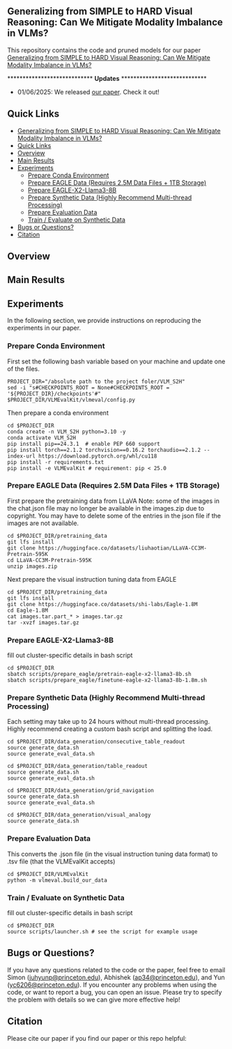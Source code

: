 ## Generalizing from SIMPLE to HARD Visual Reasoning: Can We Mitigate Modality Imbalance in VLMs?

This repository contains the code and pruned models for our paper [Generalizing from SIMPLE to HARD Visual Reasoning: Can We Mitigate Modality Imbalance in VLMs?]()

**************************** **Updates** ****************************
* 01/06/2025: We released [our paper](). Check it out!

## Quick Links

- [Generalizing from SIMPLE to HARD Visual Reasoning: Can We Mitigate Modality Imbalance in VLMs?](#generalizing-from-simple-to-hard-visual-reasoning-can-we-mitigate-modality-imbalance-in-vlms)
- [Quick Links](#quick-links)
- [Overview](#overview)
- [Main Results](#main-results)
- [Experiments](#experiments)
  - [Prepare Conda Environment](#prepare-conda-environment)
  - [Prepare EAGLE Data (Requires 2.5M Data Files + 1TB Storage)](#prepare-eagle-data-requires-25m-data-files--1tb-storage)
  - [Prepare EAGLE-X2-Llama3-8B](#prepare-eagle-x2-llama3-8b)
  - [Prepare Synthetic Data (Highly Recommend Multi-thread Processing)](#prepare-synthetic-data-highly-recommend-multi-thread-processing)
  - [Prepare Evaluation Data](#prepare-evaluation-data)
  - [Train / Evaluate on Synthetic Data](#train--evaluate-on-synthetic-data)
- [Bugs or Questions?](#bugs-or-questions)
- [Citation](#citation)

## Overview

## Main Results

## Experiments

In the following section, we provide instructions on reproducing the experiments in our paper.

### Prepare Conda Environment

First set the following bash variable based on your machine and update one of the files.
```Shell
PROJECT_DIR="/absolute path to the project foler/VLM_S2H"
sed -i "s#CHECKPOINTS_ROOT = None#CHECKPOINTS_ROOT = '${PROJECT_DIR}/checkpoints'#" $PROJECT_DIR/VLMEvalKit/vlmeval/config.py
```

Then prepare a conda environment 
```Shell
cd $PROJECT_DIR
conda create -n VLM_S2H python=3.10 -y
conda activate VLM_S2H
pip install pip==24.3.1  # enable PEP 660 support 
pip install torch==2.1.2 torchvision==0.16.2 torchaudio==2.1.2 --index-url https://download.pytorch.org/whl/cu118
pip install -r requirements.txt
pip install -e VLMEvalKit # requirement: pip < 25.0
```

### Prepare EAGLE Data (Requires 2.5M Data Files + 1TB Storage)

First prepare the pretraining data from LLaVA
Note: some of the images in the chat.json file may no longer be available in the images.zip due to copyright.
You may have to delete some of the entries in the json file if the images are not available.
```Shell
cd $PROJECT_DIR/pretraining_data
git lfs install
git clone https://huggingface.co/datasets/liuhaotian/LLaVA-CC3M-Pretrain-595K
cd LLaVA-CC3M-Pretrain-595K
unzip images.zip
```

Next prepare the visual instruction tuning data from EAGLE
```Shell
cd $PROJECT_DIR/pretraining_data
git lfs install
git clone https://huggingface.co/datasets/shi-labs/Eagle-1.8M
cd Eagle-1.8M
cat images.tar.part_* > images.tar.gz
tar -xvzf images.tar.gz
```

### Prepare EAGLE-X2-Llama3-8B

fill out cluster-specific details in bash script

```Shell
cd $PROJECT_DIR
sbatch scripts/prepare_eagle/pretrain-eagle-x2-llama3-8b.sh
sbatch scripts/prepare_eagle/finetune-eagle-x2-llama3-8b-1.8m.sh
```

### Prepare Synthetic Data (Highly Recommend Multi-thread Processing)

Each setting may take up to 24 hours without multi-thread processing.
Highly recommend creating a custom bash script and splitting the load.

```Shell
cd $PROJECT_DIR/data_generation/consecutive_table_readout
source generate_data.sh
source generate_eval_data.sh
```

```Shell
cd $PROJECT_DIR/data_generation/table_readout
source generate_data.sh
source generate_eval_data.sh
```

```Shell
cd $PROJECT_DIR/data_generation/grid_navigation
source generate_data.sh
source generate_eval_data.sh
```

```Shell
cd $PROJECT_DIR/data_generation/visual_analogy
source generate_data.sh
```

### Prepare Evaluation Data

This converts the .json file (in the visual instruction tuning data format) to .tsv file (that the VLMEvalKit accepts)

```Shell
cd $PROJECT_DIR/VLMEvalKit
python -m vlmeval.build_our_data
```

### Train / Evaluate on Synthetic Data

fill out cluster-specific details in bash script

```Shell
cd $PROJECT_DIR
source scripts/launcher.sh # see the script for example usage
```

## Bugs or Questions?

If you have any questions related to the code or the paper, feel free to email Simon (juhyunp@princeton.edu), Abhishek (ap34@princeton.edu), and Yun (yc6206@princeton.edu). If you encounter any problems when using the code, or want to report a bug, you can open an issue. Please try to specify the problem with details so we can give more effective help!

## Citation

Please cite our paper if you find our paper or this repo helpful:
```bibtex

```
